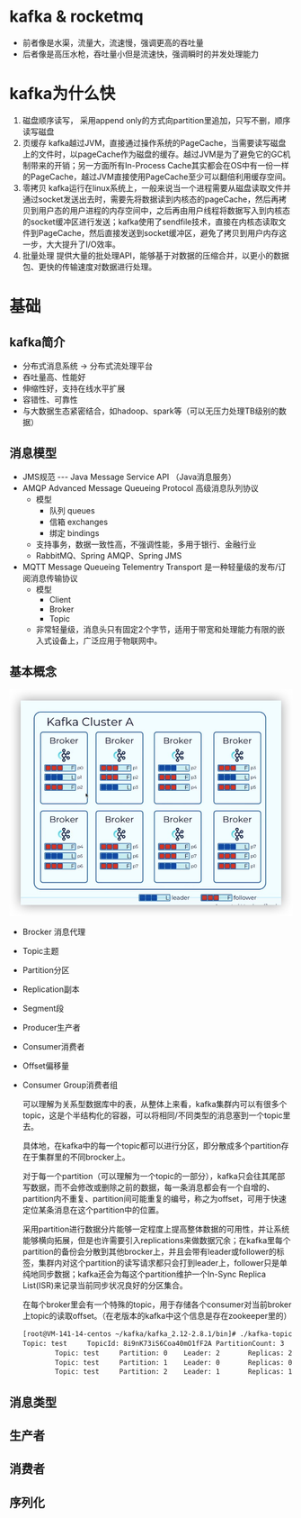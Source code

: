 # kafka & rocketmq
- 前者像是水渠，流量大，流速慢，强调更高的吞吐量
- 后者像是高压水枪，吞吐量小但是流速快，强调瞬时的并发处理能力

# kafka为什么快
1. 磁盘顺序读写， 采用append only的方式向partition里追加，只写不删，顺序读写磁盘
2. 页缓存 kafka越过JVM，直接通过操作系统的PageCache，当需要读写磁盘上的文件时，以pageCache作为磁盘的缓存。越过JVM是为了避免它的GC机制带来的开销；另一方面所有In-Process Cache其实都会在OS中有一份一样的PageCache，越过JVM直接使用PageCache至少可以翻倍利用缓存空间。
3. 零拷贝 kafka运行在linux系统上，一般来说当一个进程需要从磁盘读取文件并通过socket发送出去时，需要先将数据读到内核态的pageCache，然后再拷贝到用户态的用户进程的内存空间中，之后再由用户线程将数据写入到内核态的socket缓冲区进行发送；kafka使用了sendfile技术，直接在内核态读取文件到PageCache，然后直接发送到socket缓冲区，避免了拷贝到用户内存这一步，大大提升了I/O效率。
4. 批量处理 提供大量的批处理API，能够基于对数据的压缩合并，以更小的数据包、更快的传输速度对数据进行处理。

# 基础
## kafka简介
- 分布式消息系统 -> 分布式流处理平台
- 吞吐量高、性能好
- 伸缩性好，支持在线水平扩展
- 容错性、可靠性
- 与大数据生态紧密结合，如hadoop、spark等（可以无压力处理TB级别的数据）

## 消息模型
- JMS规范 --- Java Message Service API （Java消息服务）
- AMQP  Advanced Message Queueing Protocol 高级消息队列协议
    - 模型
        - 队列 queues
        - 信箱 exchanges
        - 绑定 bindings
    - 支持事务，数据一致性高，不强调性能，多用于银行、金融行业
    - RabbitMQ、Spring AMQP、Spring JMS
- MQTT Message Queueing Telementry Transport 是一种轻量级的发布/订阅消息传输协议
    - 模型 
        - Client
        - Broker
        - Topic
    - 非常轻量级，消息头只有固定2个字节，适用于带宽和处理能力有限的嵌入式设备上，广泛应用于物联网中。

## 基本概念
  ![kafka集群架构](kafka_cluster.png)
- Brocker 消息代理
- Topic主题
- Partition分区
- Replication副本
- Segment段
- Producer生产者
- Consumer消费者
- Offset偏移量
- Consumer Group消费者组


    可以理解为关系型数据库中的表，从整体上来看，kafka集群内可以有很多个topic，这是个半结构化的容器，可以将相同/不同类型的消息塞到一个topic里去。

    具体地，在kafka中的每一个topic都可以进行分区，即分散成多个partition存在于集群里的不同brocker上。

    对于每一个partition（可以理解为一个topic的一部分），kafka只会往其尾部写数据，而不会修改或删除之前的数据，每一条消息都会有一个自增的、partition内不重复、partition间可能重复的编号，称之为offset，可用于快速定位某条消息在这个partition中的位置。

    采用partition进行数据分片能够一定程度上提高整体数据的可用性，并让系统能够横向拓展，但是也许需要引入replications来做数据冗余；在kafka里每个partition的备份会分散到其他brocker上，并且会带有leader或follower的标签，集群内对这个partition的读写请求都只会打到leader上，follower只是单纯地同步数据；kafka还会为每这个partition维护一个In-Sync Replica List(ISR)来记录当前同步状况良好的分区集合。

    在每个broker里会有一个特殊的topic，用于存储各个consumer对当前broker上topic的读取offset。（在老版本的kafka中这个信息是存在zookeeper里的）
    ```bash
    [root@VM-141-14-centos ~/kafka/kafka_2.12-2.8.1/bin]# ./kafka-topics.sh --zookeeper localhost:2181 --describe --topic test
    Topic: test     TopicId: 8i9nK73iS6Coa40mO1fF2A PartitionCount: 3       ReplicationFactor: 2    Configs: 
            Topic: test     Partition: 0    Leader: 2       Replicas: 2,1   Isr: 2,1
            Topic: test     Partition: 1    Leader: 0       Replicas: 0,2   Isr: 0,2
            Topic: test     Partition: 2    Leader: 1       Replicas: 1,0   Isr: 1,0
    ```
## 消息类型
## 生产者
## 消费者
## 序列化